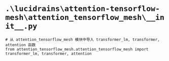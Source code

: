 # `.\lucidrains\attention-tensorflow-mesh\attention_tensorflow_mesh\__init__.py`

```
# 从 attention_tensorflow_mesh 模块中导入 transformer_lm, transformer, attention 函数
from attention_tensorflow_mesh.attention_tensorflow_mesh import transformer_lm, transformer, attention
```